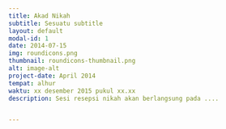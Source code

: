 ```yaml
---
title: Akad Nikah
subtitle: Sesuatu subtitle
layout: default
modal-id: 1
date: 2014-07-15
img: roundicons.png
thumbnail: roundicons-thumbnail.png
alt: image-alt
project-date: April 2014
tempat: alhur
waktu: xx desember 2015 pukul xx.xx
description: Sesi resepsi nikah akan berlangsung pada ....


---
```

